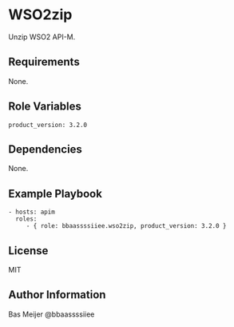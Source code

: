 WSO2zip
=========

Unzip WSO2 API-M.

Requirements
------------

None.

Role Variables
--------------

`product_version: 3.2.0`

Dependencies
------------

None.

Example Playbook
----------------


    - hosts: apim
      roles:
         - { role: bbaassssiiee.wso2zip, product_version: 3.2.0 }

License
-------

MIT

Author Information
------------------

Bas Meijer @bbaassssiiee
